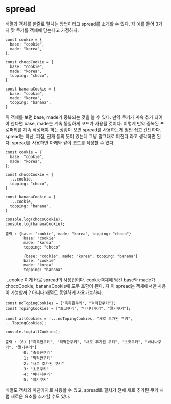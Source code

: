 # spread

배열과 객체를 한줄로 펼치는 방법이라고 spread를 소개할 수 있다. 자 예를 들어 3가지 맛 쿠키를 객체에 담는다고 가정하자.

```
const cookie = {
  base: "cookie",
  made: "korea",
};

const chocoCookie = {
  base: "cookie",
  made: "korea",
  topping: "choco",
}

const bananaCookie = {
  base: "cookie",
  made: "korea",
  topping: "banana",
}
```

위 객체를 보면 base, made가 중복되는 것을 볼 수 있다. 만약 쿠키가 계속 추가 되어야 한다면 base, made는 계속 동일하게 코드가 사용될 것이다.
이렇게 만약 중복된 프로퍼티를 계속 작성해야 하는 상황이 오면 spread를 사용하는게 훨씬 쉽고 간단하다.
spread는 확산, 퍼짐, 전개 등의 뜻이 있는데 그냥 말그대로 퍼진다 라고 생각하면 된다. spread를 사용하면 아래와 같이 코드를 작성할 수 있다.

```
const cookie = {
  base: "cookie",
  made: "korea",
};

const chocoCookie = {
  ...cookie,
  topping: "choco",
}

const bananaCookie = {
  ...cookie,
  topping: "banana",
}

console.log(chocoCookie);
console.log(bananaCookie);

출력 : {base: "cookie", made: "korea", topping: "choco"}
        base: "cookie"
        made: "korea"
        topping: "choco"

        {base: "cookie", made: "korea", topping: "banana"}
        base: "cookie"
        made: "korea"
        topping: "banana"
```

...cookie 이게 바로 spread의 사용법이다. cookie객체에 담긴 base와 made가 chocoCookie, bananaCookie에 모두 포함이 된다.
자 이 spread는 객체에서만 사용이 가능할까 ? 아니다 배열도 동일하게 사용가능하다.

```
const noTopingCookies = ["촉촉한쿠키", "퍽퍽한쿠키"];
const TopingCookies = ["초코쿠키", "바나나쿠키", "딸기쿠키"];

const allCookies = [...noTopingCookies, "새로 추가된 쿠키", ...TopingCookies];

console.log(allCookies);

출력 : (6) ["촉촉한쿠키", "퍽퍽한쿠키", "새로 추가된 쿠키", "초코쿠키", "바나나쿠키", "딸기쿠키"]
        0: "촉촉한쿠키"
        1: "퍽퍽한쿠키"
        2: "새로 추가된 쿠키"
        3: "초코쿠키"
        4: "바나나쿠키"
        5: "딸기쿠키"
```

배열도 객체와 마찬가지로 사용할 수 있고, spread로 펼치기 전에 새로 추가된 쿠키 처럼 새로운 요소를 추가할 수도 있다.
